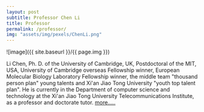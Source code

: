 ```yaml
---
layout: post
subtitle: Professor Chen Li
title: Professor
permalink: /professor/
img: "assets/img/pexels/ChenLi.png"
---
```


![image]({{ site.baseurl }}/{{ page.img }})

Li Chen, Ph. D. of the University of Cambridge, UK, Postdoctoral of the MIT, USA, University of Cambridge overseas Fellowship winner, European Molecular Biology Laboratory Fellowship winner, the middle team "thousand person plan" young talents and Xi'an Jiao Tong University "youth top talent plan". He is currently in the Department of computer science and technology at the Xi'an Jiao Tong University Telecommunications Institute, as a professor and doctorate tutor. [more.....](http://localhost:3000/portfolio/typography)
